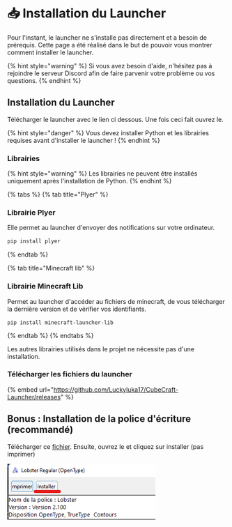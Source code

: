 # 📥 Installation du Launcher

Pour l'instant, le launcher ne s'installe pas directement et a besoin de prérequis. Cette page a été réalisé dans le but de pouvoir vous montrer comment installer le launcher.

{% hint style="warning" %}
Si vous avez besoin d'aide, n'hésitez pas à rejoindre le serveur Discord afin de faire parvenir votre problème ou vos questions.
{% endhint %}

## Installation du Launcher

Télécharger le launcher avec le lien ci dessous. Une fois ceci fait ouvrez le.

{% hint style="danger" %}
Vous devez installer Python et les librairies requises avant d'installer le launcher !
{% endhint %}

### Librairies

{% hint style="warning" %}
Les librairies ne peuvent être installés uniquement après l'installation de Python.
{% endhint %}

{% tabs %}
{% tab title="Plyer" %}
### Librairie Plyer

Elle permet au launcher d'envoyer des notifications sur votre ordinateur.



```powershell
pip install plyer
```
{% endtab %}

{% tab title="Minecraft lib" %}
### Librairie Minecraft Lib

Permet au launcher d'accéder au fichiers de minecraft, de vous télécharger la dernière version et de vérifier vos identifiants.&#x20;

```
pip install minecraft-launcher-lib
```
{% endtab %}
{% endtabs %}

Les autres librairies utilisés dans le projet ne nécessite pas d'une installation.

### Télécharger les fichiers du launcher

{% embed url="https://github.com/Luckyluka17/CubeCraft-Launcher/releases" %}

## Bonus : Installation de la police d'écriture (recommandé)

Télécharger ce [fichier](https://raw.githubusercontent.com/Luckyluka17/CubeCraft-Launcher/main/Fichiers/Autres/font.ttf). Ensuite, ouvrez le et cliquez sur installer (pas imprimer)

![](<../.gitbook/assets/image (6).png>)
